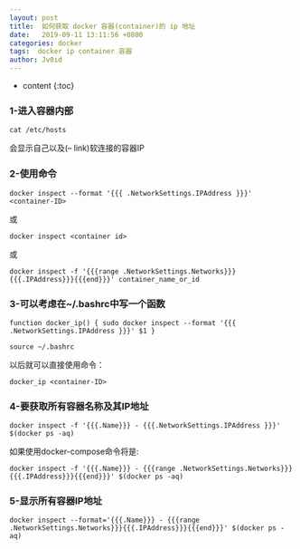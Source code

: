 ```yaml
---
layout: post
title:  如何获取 docker 容器(container)的 ip 地址
date:   2019-09-11 13:11:56 +0800
categories: docker
tags:  docker ip container 容器
author: Jv0id
---
```

* content
{:toc}


### 1-进入容器内部

`cat /etc/hosts`

会显示自己以及(– link)软连接的容器IP

### 2-使用命令

`docker inspect --format '{{{ .NetworkSettings.IPAddress }}}' <container-ID>`

或

`docker inspect <container id>`

或

`docker inspect -f '{{{range .NetworkSettings.Networks}}}{{{.IPAddress}}}{{{end}}}' container_name_or_id`

### 3-可以考虑在~/.bashrc中写一个函数

`function docker_ip() {
    sudo docker inspect --format '{{{ .NetworkSettings.IPAddress }}}' $1
}`

`source ~/.bashrc`

以后就可以直接使用命令：

`docker_ip <container-ID>`

### 4-要获取所有容器名称及其IP地址
`docker inspect -f '{{{.Name}}} - {{{.NetworkSettings.IPAddress }}}' $(docker ps -aq)`

如果使用docker-compose命令将是:

`docker inspect -f '{{{.Name}}} - {{{range .NetworkSettings.Networks}}}{{{.IPAddress}}}{{{end}}}' $(docker ps -aq)`

### 5-显示所有容器IP地址

`docker inspect --format='{{{.Name}}} - {{{range .NetworkSettings.Networks}}}{{{.IPAddress}}}{{{end}}}' $(docker ps -aq)`
